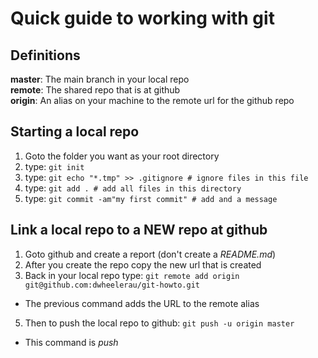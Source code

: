 # Quick guide to working with git

## Definitions

**master**: The main branch in your local repo<br>
**remote**: The shared repo that is at github<br>
**origin**: An alias on your machine to the remote url for the github repo<br>


## Starting a local repo

1.  Goto the folder you want as your root directory
2.  type: `git init`
3.  type: `git echo "*.tmp" >> .gitignore # ignore files in this file`
4.  type: `git add . # add all files in this directory`
5.  type: `git commit -am"my first commit" # add and a message`


## Link a local repo to a NEW repo at github

1.  Goto github and create a report (don't create a *README.md*)
2.  After you create the repo copy the new url that is created
3.  Back in your local repo type: `git remote add origin
    git@github.com:dwheelerau/git-howto.git`
   * The previous command adds the URL to the remote alias
5.  Then to push the local repo to github: `git push -u origin master`
   * This command is *push <remote> <local branch>*
